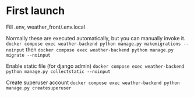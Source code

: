 # First launch

Fill .env, weather_front/.env.local

Normally these are executed automatically, but you can manually invoke it.
`docker compose exec weather-backend python manage.py makemigrations --noinput`
then
`docker compose exec weather-backend python manage.py migrate --noinput`

Enable static file (for django admin)
`docker compose exec weather-backend python manage.py collectstatic --noinput`

Create superuser account
`docker compose exec weather-backend python manage.py createsuperuser`
